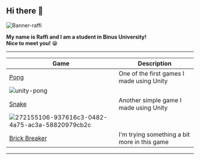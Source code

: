 ## Hi there 👋

![Banner-raffi](https://github.com/raffiwr/raffiwr/assets/145559021/e24d4a46-d6aa-424e-a598-684ad9489dd8)

**My name is Raffi and I am a student in Binus University!**\
**Nice to meet you!** 😁

-----

| Game | Description |
|------|-------------|
| [Pong](https://github.com/raffiwr/Simple-Pong) | One of the first games I made using Unity |
| ![unity-pong](https://github.com/raffiwr/raffiwr/assets/145559021/602f6787-a5f6-4b67-aec4-19d41cb40c4d) |
| [Snake](https://github.com/raffiwr/Snake-Game) | Another simple game I made using Unity |
|  ![272155106-937616c3-0482-4a75-ac3a-58820979cb2c](https://github.com/raffiwr/raffiwr/assets/145559021/13b2336c-c9d5-4525-8a40-bf8aa78ae085)|
| [Brick Breaker](https://github.com/raffiwr/Brick-Breaker) | I'm trying something a bit more in this game |


-----

<!--
**raffiwr/raffiwr** is a ✨ _special_ ✨ repository because its `README.md` (this file) appears on your GitHub profile.



